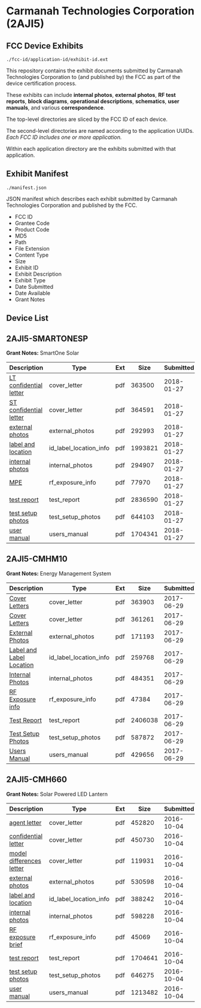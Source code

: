 # Carmanah Technologies Corporation (2AJI5)
## FCC Device Exhibits

```
./fcc-id/application-id/exhibit-id.ext
```

This repository contains the exhibit documents submitted by Carmanah Technologies Corporation to (and published by) the FCC as part of the device certification process.

These exhibits can include **internal photos**, **external photos**, **RF test reports**, **block diagrams**, **operational descriptions**, **schematics**, **user manuals**, and various **correspondence**.

The top-level directories are sliced by the FCC ID of each device.

The second-level directories are named according to the application UUIDs. *Each FCC ID includes one or more application.*

Within each application directory are the exhibits submitted with that application. 

## Exhibit Manifest

```
./manifest.json
```

JSON manifest which describes each exhibit submitted by Carmanah Technologies Corporation and published by the FCC.

- FCC ID
- Grantee Code
- Product Code
- MD5
- Path
- File Extension
- Content Type
- Size
- Exhibit ID
- Exhibit Description
- Exhibit Type
- Date Submitted
- Date Available
- Grant Notes

## Device List
## 2AJI5-SMARTONESP
**Grant Notes:** SmartOne Solar

| Description | Type | Ext | Size | Submitted | Available |
| ----------- | ---- | --- | ---- | --------- | --------- |
| [LT confidential letter](2AJI5-SMARTONESP/e107677de6b651dd9d9d7fa3f45c8772/3731040.pdf) | cover_letter | pdf | 363500 | 2018-01-27 | 2018-01-29 |
| [ST confidential letter](2AJI5-SMARTONESP/e107677de6b651dd9d9d7fa3f45c8772/3731041.pdf) | cover_letter | pdf | 364591 | 2018-01-27 | 2018-01-29 |
| [external photos](2AJI5-SMARTONESP/e107677de6b651dd9d9d7fa3f45c8772/3731042.pdf) | external_photos | pdf | 292993 | 2018-01-27 | 2018-01-29 |
| [label and location](2AJI5-SMARTONESP/e107677de6b651dd9d9d7fa3f45c8772/3731043.pdf) | id_label_location_info | pdf | 1993821 | 2018-01-27 | 2018-01-29 |
| [internal photos](2AJI5-SMARTONESP/e107677de6b651dd9d9d7fa3f45c8772/3731044.pdf) | internal_photos | pdf | 294907 | 2018-01-27 | 2018-07-03 |
| [MPE](2AJI5-SMARTONESP/e107677de6b651dd9d9d7fa3f45c8772/3731047.pdf) | rf_exposure_info | pdf | 77970 | 2018-01-27 | 2018-01-29 |
| [test report](2AJI5-SMARTONESP/e107677de6b651dd9d9d7fa3f45c8772/3731049.pdf) | test_report | pdf | 2836590 | 2018-01-27 | 2018-01-29 |
| [test setup photos](2AJI5-SMARTONESP/e107677de6b651dd9d9d7fa3f45c8772/3731050.pdf) | test_setup_photos | pdf | 644103 | 2018-01-27 | 2018-01-29 |
| [user manual](2AJI5-SMARTONESP/e107677de6b651dd9d9d7fa3f45c8772/3731051.pdf) | users_manual | pdf | 1704341 | 2018-01-27 | 2018-07-03 |
## 2AJI5-CMHM10
**Grant Notes:** Energy Management System

| Description | Type | Ext | Size | Submitted | Available |
| ----------- | ---- | --- | ---- | --------- | --------- |
| [Cover Letters](2AJI5-CMHM10/12e10e8d8cc72894399990f8fa34562f/3444639.pdf) | cover_letter | pdf | 363903 | 2017-06-29 | 2017-06-29 |
| [Cover Letters](2AJI5-CMHM10/12e10e8d8cc72894399990f8fa34562f/3444640.pdf) | cover_letter | pdf | 361261 | 2017-06-29 | 2017-06-29 |
| [External Photos](2AJI5-CMHM10/12e10e8d8cc72894399990f8fa34562f/3444641.pdf) | external_photos | pdf | 171193 | 2017-06-29 | 2017-06-29 |
| [Label and Label Location](2AJI5-CMHM10/12e10e8d8cc72894399990f8fa34562f/3444643.pdf) | id_label_location_info | pdf | 259768 | 2017-06-29 | 2017-06-29 |
| [Internal Photos](2AJI5-CMHM10/12e10e8d8cc72894399990f8fa34562f/3444642.pdf) | internal_photos | pdf | 484351 | 2017-06-29 | 2017-06-29 |
| [RF Exposure info](2AJI5-CMHM10/12e10e8d8cc72894399990f8fa34562f/3444647.pdf) | rf_exposure_info | pdf | 47384 | 2017-06-29 | 2017-06-29 |
| [Test Report](2AJI5-CMHM10/12e10e8d8cc72894399990f8fa34562f/3444650.pdf) | test_report | pdf | 2406038 | 2017-06-29 | 2017-06-29 |
| [Test Setup Photos](2AJI5-CMHM10/12e10e8d8cc72894399990f8fa34562f/3444651.pdf) | test_setup_photos | pdf | 587872 | 2017-06-29 | 2017-06-29 |
| [Users Manual](2AJI5-CMHM10/12e10e8d8cc72894399990f8fa34562f/3444652.pdf) | users_manual | pdf | 429656 | 2017-06-29 | 2017-06-29 |
## 2AJI5-CMH660
**Grant Notes:** Solar Powered LED Lantern

| Description | Type | Ext | Size | Submitted | Available |
| ----------- | ---- | --- | ---- | --------- | --------- |
| [agent letter](2AJI5-CMH660/1f84c2c26c63dff7ae41fb6cad157f2e/3155688.pdf) | cover_letter | pdf | 452820 | 2016-10-04 | 2016-10-05 |
| [confidential letter](2AJI5-CMH660/1f84c2c26c63dff7ae41fb6cad157f2e/3155689.pdf) | cover_letter | pdf | 450730 | 2016-10-04 | 2016-10-05 |
| [model differences letter](2AJI5-CMH660/1f84c2c26c63dff7ae41fb6cad157f2e/3155690.pdf) | cover_letter | pdf | 119931 | 2016-10-04 | 2016-10-05 |
| [external photos](2AJI5-CMH660/1f84c2c26c63dff7ae41fb6cad157f2e/3155691.pdf) | external_photos | pdf | 530598 | 2016-10-04 | 2016-10-05 |
| [label and location](2AJI5-CMH660/1f84c2c26c63dff7ae41fb6cad157f2e/3155692.pdf) | id_label_location_info | pdf | 388242 | 2016-10-04 | 2016-10-05 |
| [internal photos](2AJI5-CMH660/1f84c2c26c63dff7ae41fb6cad157f2e/3155693.pdf) | internal_photos | pdf | 598228 | 2016-10-04 | 2016-10-05 |
| [RF exposure brief](2AJI5-CMH660/1f84c2c26c63dff7ae41fb6cad157f2e/3155696.pdf) | rf_exposure_info | pdf | 45069 | 2016-10-04 | 2016-10-05 |
| [test report](2AJI5-CMH660/1f84c2c26c63dff7ae41fb6cad157f2e/3155698.pdf) | test_report | pdf | 1704641 | 2016-10-04 | 2016-10-05 |
| [test setup photos](2AJI5-CMH660/1f84c2c26c63dff7ae41fb6cad157f2e/3155699.pdf) | test_setup_photos | pdf | 646275 | 2016-10-04 | 2016-10-05 |
| [user manual](2AJI5-CMH660/1f84c2c26c63dff7ae41fb6cad157f2e/3155700.pdf) | users_manual | pdf | 1213482 | 2016-10-04 | 2016-10-05 |
